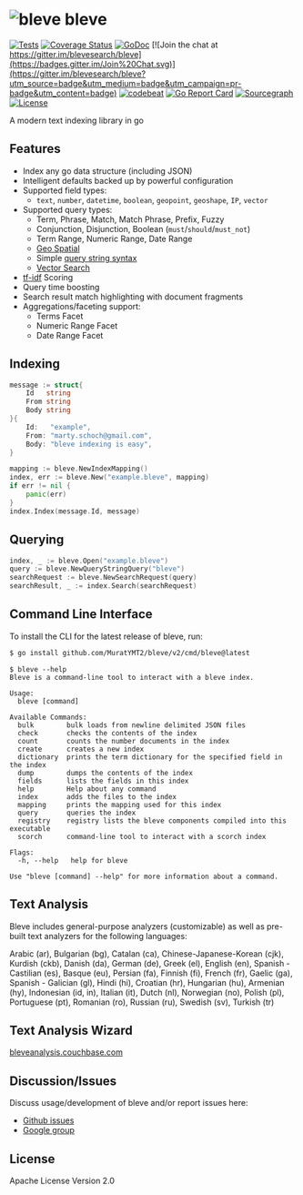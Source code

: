 # ![bleve](docs/bleve.png) bleve

[![Tests](https://github.com/blevesearch/bleve/workflows/Tests/badge.svg?branch=master&event=push)](https://github.com/blevesearch/bleve/actions?query=workflow%3ATests+event%3Apush+branch%3Amaster)
[![Coverage Status](https://coveralls.io/repos/github/blevesearch/bleve/badge.svg?branch=master)](https://coveralls.io/github/blevesearch/bleve?branch=master)
[![GoDoc](https://godoc.org/github.com/blevesearch/bleve?status.svg)](https://godoc.org/github.com/blevesearch/bleve)
[![Join the chat at https://gitter.im/blevesearch/bleve](https://badges.gitter.im/Join%20Chat.svg)](https://gitter.im/blevesearch/bleve?utm_source=badge&utm_medium=badge&utm_campaign=pr-badge&utm_content=badge)
[![codebeat](https://codebeat.co/badges/38a7cbc9-9cf5-41c0-a315-0746178230f4)](https://codebeat.co/projects/github-com-blevesearch-bleve)
[![Go Report Card](https://goreportcard.com/badge/blevesearch/bleve)](https://goreportcard.com/report/blevesearch/bleve)
[![Sourcegraph](https://sourcegraph.com/github.com/blevesearch/bleve/-/badge.svg)](https://sourcegraph.com/github.com/blevesearch/bleve?badge)
[![License](https://img.shields.io/badge/License-Apache%202.0-blue.svg)](https://opensource.org/licenses/Apache-2.0)

A modern text indexing library in go

## Features

* Index any go data structure (including JSON)
* Intelligent defaults backed up by powerful configuration
* Supported field types:
    * `text`, `number`, `datetime`, `boolean`, `geopoint`, `geoshape`, `IP`, `vector`
* Supported query types:
    * Term, Phrase, Match, Match Phrase, Prefix, Fuzzy
    * Conjunction, Disjunction, Boolean (`must`/`should`/`must_not`)
    * Term Range, Numeric Range, Date Range
    * [Geo Spatial](https://github.com/blevesearch/bleve/blob/master/geo/README.md)
    * Simple [query string syntax](http://www.blevesearch.com/docs/Query-String-Query/)
    * [Vector Search](https://github.com/blevesearch/bleve/blob/master/docs/vectors.md)
* [tf-idf](https://en.wikipedia.org/wiki/Tf-idf) Scoring
* Query time boosting
* Search result match highlighting with document fragments
* Aggregations/faceting support:
    * Terms Facet
    * Numeric Range Facet
    * Date Range Facet

## Indexing

```go
message := struct{
	Id   string
	From string
	Body string
}{
	Id:   "example",
	From: "marty.schoch@gmail.com",
	Body: "bleve indexing is easy",
}

mapping := bleve.NewIndexMapping()
index, err := bleve.New("example.bleve", mapping)
if err != nil {
	panic(err)
}
index.Index(message.Id, message)
```

## Querying

```go
index, _ := bleve.Open("example.bleve")
query := bleve.NewQueryStringQuery("bleve")
searchRequest := bleve.NewSearchRequest(query)
searchResult, _ := index.Search(searchRequest)
```

## Command Line Interface

To install the CLI for the latest release of bleve, run:

```bash
$ go install github.com/MuratYMT2/bleve/v2/cmd/bleve@latest
```

```
$ bleve --help
Bleve is a command-line tool to interact with a bleve index.

Usage:
  bleve [command]

Available Commands:
  bulk        bulk loads from newline delimited JSON files
  check       checks the contents of the index
  count       counts the number documents in the index
  create      creates a new index
  dictionary  prints the term dictionary for the specified field in the index
  dump        dumps the contents of the index
  fields      lists the fields in this index
  help        Help about any command
  index       adds the files to the index
  mapping     prints the mapping used for this index
  query       queries the index
  registry    registry lists the bleve components compiled into this executable
  scorch      command-line tool to interact with a scorch index

Flags:
  -h, --help   help for bleve

Use "bleve [command] --help" for more information about a command.
```

## Text Analysis

Bleve includes general-purpose analyzers (customizable) as well as pre-built text analyzers for the following languages:

Arabic (ar), Bulgarian (bg), Catalan (ca), Chinese-Japanese-Korean (cjk), Kurdish (ckb), Danish (da), German (de), Greek (el), English (en), Spanish - Castilian (es), Basque (eu), Persian (fa), Finnish (fi), French (fr), Gaelic (ga), Spanish - Galician (gl), Hindi (hi), Croatian (hr), Hungarian (hu), Armenian (hy), Indonesian (id, in), Italian (it), Dutch (nl), Norwegian (no), Polish (pl), Portuguese (pt), Romanian (ro), Russian (ru), Swedish (sv), Turkish (tr)

## Text Analysis Wizard

[bleveanalysis.couchbase.com](https://bleveanalysis.couchbase.com)

## Discussion/Issues

Discuss usage/development of bleve and/or report issues here:
* [Github issues](https://github.com/blevesearch/bleve/issues)
* [Google group](https://groups.google.com/forum/#!forum/bleve)

## License

Apache License Version 2.0
